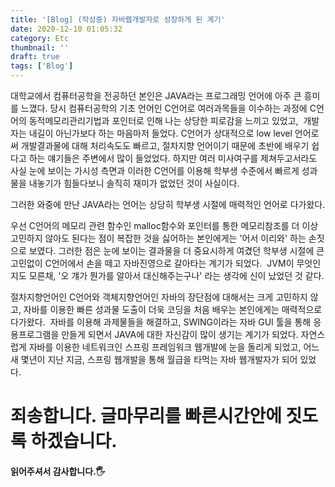 ```yaml
---
title: '[Blog] (작성중) 자바웹개발자로 성장하게 된 계기'
date: 2020-12-10 01:05:32
category: Etc
thumbnail: ''
draft: true
tags: ['Blog']
---
```


대학교에서 컴퓨터공학을 전공하던 본인은 JAVA라는 프로그래밍 언어에 아주 큰 흥미를 느꼈다.
당시 컴퓨터공학의 기초 언어인 C언어로 여러과목들을 이수하는 과정에 C언어의 동적메모리관리기법과 포인터로 인해 나는 상당한 피로감을 느끼고 있었고,  개발자는 내길이 아닌가보다 하는 마음마저 들었다.
C언어가 상대적으로 low level 언어로써 개발결과물에 대해 처리속도도 빠르고, 절차지향 언어이기 때문에 초반에 배우기 쉽다고 하는 얘기들은 주변에서 많이 들었었다. 하지만 여러 미사여구를 제쳐두고서라도 사실 눈에 보이는 가시성 측면과 이러한 C언어를 이용해 학부생 수준에서 빠르게 성과물을 내놓기가 힘들다보니 솔직히 재미가 없었던 것이 사실이다.

그러한 와중에 만난 JAVA라는 언어는 상당히 학부생 시절에 매력적인 언어로 다가왔다.

우선 C언어의 메모리 관련 함수인 malloc함수와 포인터를 통한 메모리참조를 더 이상 고민하지 않아도 된다는 점이 복잡한 것을 싫어하는 본인에게는 '어서 이리와' 하는 손짓으로 보였다.
그러한 점은 눈에 보이는 결과물을 더 중요시하게 여겼던 학부생 시절에 큰 고민없이 C언어에서 손을 떼고 자바진영으로 갈아타는 계기가 되었다.  JVM이 무엇인지도 모른채, '오 걔가 뭔가를 알아서 대신해주는구나' 라는 생각에 신이 났었던 것 같다.

절차지향언어인 C언어와 객체지향언어인 자바의 장단점에 대해서는 크게 고민하지 않고, 자바를 이용한 빠른 성과물 도출이 더욱 코딩을 처음 배우는 본인에게는 매력적으로 다가왔다.  자바를 이용해 과제물들을 해결하고, SWING이라는 자바 GUI 툴을 통해 응용프로그램을 만들게 되면서 JAVA에 대한 자신감이 많이 생기는 계기가 되었다. 자연스럽게 자바를 이용한 네트워크인 스프링 프레임워크 웹개발에 눈을 돌리게 되었고, 어느새 몇년이 지난 지금, 스프링 웹개발을 통해 월급을 타먹는 자바 웹개발자가 되어 있었다.

# 죄송합니다. 글마무리를 빠른시간안에 짓도록 하겠습니다.

#### 읽어주셔서 감사합니다.🖐
